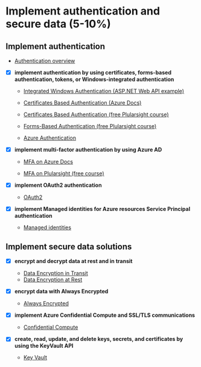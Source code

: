 # Implement authentication and secure data (5-10%)

## Implement authentication

- [Authentication overview](https://docs.microsoft.com/en-us/azure/security/develop/threat-modeling-tool-authentication)

- [X] __implement authentication by using certificates, forms-based authentication, tokens, or Windows-integrated authentication__

  - [Integrated Windows Authentication (ASP.NET Web API example)](https://docs.microsoft.com/en-us/aspnet/web-api/overview/security/integrated-windows-authentication)

  - [Certificates Based Authentication (Azure Docs)](https://docs.microsoft.com/en-us/azure/active-directory/authentication/active-directory-certificate-based-authentication-get-started)

  - [Certificates Based Authentication (free Plularsight course)](https://app.pluralsight.com/player?course=microsoft-azure-authentication-scenarios-developers&author=sahil-malik&name=c89272de-77ad-4038-931d-df5c87c02401&clip=0&mode=live)

  - [Forms-Based Authentication (free Plularsight course)](https://app.pluralsight.com/course-player?course=microsoft-azure-authentication-scenarios-developers&author=sahil-malik&name=1588d422-3e09-4635-96cc-353b5e6bca48&clip=0&mode=live)

  - [Azure Authentication](https://docs.microsoft.com/en-us/azure/active-directory/develop/authentication-scenarios)

- [X] __implement multi-factor authentication by using Azure AD__

  - [MFA on Azure Docs](https://docs.microsoft.com/en-us/azure/active-directory/authentication/howto-mfa-getstarted)

  - [MFA on Plularsight (free course)](https://app.pluralsight.com/player?course=microsoft-azure-authentication-scenarios-developers&author=sahil-malik&name=0674f9c6-6fc8-4485-bb32-d7d92a8cb23e&clip=0&mode=live)

- [X] __implement OAuth2 authentication__

  - [OAuth2](https://docs.microsoft.com/en-us/azure/active-directory/develop/active-directory-v2-protocols)

- [X] __implement Managed identities for Azure resources Service Principal authentication__

  - [Managed identities](https://docs.microsoft.com/en-us/azure/active-directory/managed-identities-azure-resources/overview)

## Implement secure data solutions

- [X] __encrypt and decrypt data at rest and in transit__

  - [Data Encryption in Transit](https://docs.microsoft.com/en-us/azure/security/fundamentals/data-encryption-best-practices#protect-data-in-transit)
  - [Data Encryption at Rest](https://docs.microsoft.com/en-us/azure/security/fundamentals/encryption-atrest)

- [X] __encrypt data with Always Encrypted__

  - [Always Encrypted](https://docs.microsoft.com/en-us/sql/relational-databases/security/encryption/always-encrypted-database-engine?view=sqlallproducts-allversions)

- [X] __implement Azure Confidential Compute and SSL/TLS communications__

  - [Confidential Compute](https://azure.microsoft.com/en-us/solutions/confidential-compute/)

- [X] __create, read, update, and delete keys, secrets, and certificates by using the KeyVault API__

  - [Key Vault](https://docs.microsoft.com/en-us/azure/key-vault/key-vault-overview)
